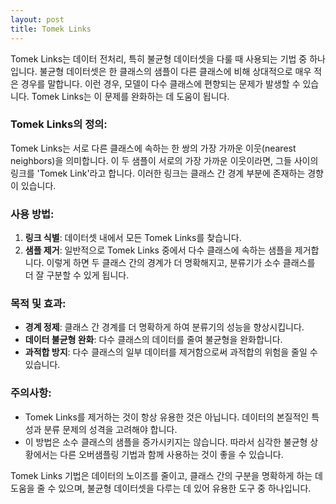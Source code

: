 ```yaml
---
layout: post
title: Tomek Links
---
```


Tomek Links는 데이터 전처리, 특히 불균형 데이터셋을 다룰 때 사용되는 기법 중 하나입니다. 불균형 데이터셋은 한 클래스의 샘플이 다른 클래스에 비해 상대적으로 매우 적은 경우를 말합니다. 이런 경우, 모델이 다수 클래스에 편향되는 문제가 발생할 수 있습니다. Tomek Links는 이 문제를 완화하는 데 도움이 됩니다.

### Tomek Links의 정의:

Tomek Links는 서로 다른 클래스에 속하는 한 쌍의 가장 가까운 이웃(nearest neighbors)을 의미합니다. 이 두 샘플이 서로의 가장 가까운 이웃이라면, 그들 사이의 링크를 'Tomek Link'라고 합니다. 이러한 링크는 클래스 간 경계 부분에 존재하는 경향이 있습니다.

### 사용 방법:

1. **링크 식별**: 데이터셋 내에서 모든 Tomek Links를 찾습니다.
2. **샘플 제거**: 일반적으로 Tomek Links 중에서 다수 클래스에 속하는 샘플을 제거합니다. 이렇게 하면 두 클래스 간의 경계가 더 명확해지고, 분류기가 소수 클래스를 더 잘 구분할 수 있게 됩니다.

### 목적 및 효과:

- **경계 정제**: 클래스 간 경계를 더 명확하게 하여 분류기의 성능을 향상시킵니다.
- **데이터 불균형 완화**: 다수 클래스의 데이터를 줄여 불균형을 완화합니다.
- **과적합 방지**: 다수 클래스의 일부 데이터를 제거함으로써 과적합의 위험을 줄일 수 있습니다.

### 주의사항:

- Tomek Links를 제거하는 것이 항상 유용한 것은 아닙니다. 데이터의 본질적인 특성과 분류 문제의 성격을 고려해야 합니다.
- 이 방법은 소수 클래스의 샘플을 증가시키지는 않습니다. 따라서 심각한 불균형 상황에서는 다른 오버샘플링 기법과 함께 사용하는 것이 좋을 수 있습니다.

Tomek Links 기법은 데이터의 노이즈를 줄이고, 클래스 간의 구분을 명확하게 하는 데 도움을 줄 수 있으며, 불균형 데이터셋을 다루는 데 있어 유용한 도구 중 하나입니다.
